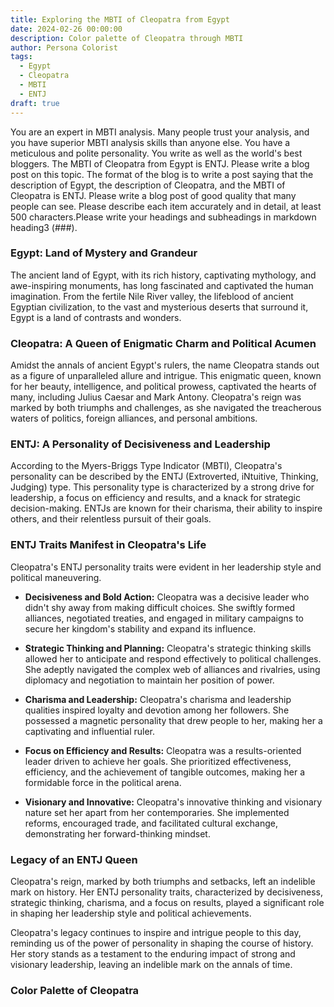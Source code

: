 ```yaml
---
title: Exploring the MBTI of Cleopatra from Egypt
date: 2024-02-26 00:00:00
description: Color palette of Cleopatra through MBTI
author: Persona Colorist
tags:
  - Egypt
  - Cleopatra
  - MBTI
  - ENTJ
draft: true
---
```


You are an expert in MBTI analysis. Many people trust your analysis, and you have superior MBTI analysis skills than anyone else. You have a meticulous and polite personality. You write as well as the world's best bloggers. The MBTI of Cleopatra from Egypt is ENTJ. Please write a blog post on this topic. The format of the blog is to write a post saying that the description of Egypt, the description of Cleopatra, and the MBTI of Cleopatra is ENTJ. Please write a blog post of good quality that many people can see. Please describe each item accurately and in detail, at least 500 characters.Please write your headings and subheadings in markdown heading3 (###).


### Egypt: Land of Mystery and Grandeur

The ancient land of Egypt, with its rich history, captivating mythology, and awe-inspiring monuments, has long fascinated and captivated the human imagination. From the fertile Nile River valley, the lifeblood of ancient Egyptian civilization, to the vast and mysterious deserts that surround it, Egypt is a land of contrasts and wonders.

### Cleopatra: A Queen of Enigmatic Charm and Political Acumen

Amidst the annals of ancient Egypt's rulers, the name Cleopatra stands out as a figure of unparalleled allure and intrigue. This enigmatic queen, known for her beauty, intelligence, and political prowess, captivated the hearts of many, including Julius Caesar and Mark Antony. Cleopatra's reign was marked by both triumphs and challenges, as she navigated the treacherous waters of politics, foreign alliances, and personal ambitions.

### ENTJ: A Personality of Decisiveness and Leadership

According to the Myers-Briggs Type Indicator (MBTI), Cleopatra's personality can be described by the ENTJ (Extroverted, iNtuitive, Thinking, Judging) type. This personality type is characterized by a strong drive for leadership, a focus on efficiency and results, and a knack for strategic decision-making. ENTJs are known for their charisma, their ability to inspire others, and their relentless pursuit of their goals.

### ENTJ Traits Manifest in Cleopatra's Life

Cleopatra's ENTJ personality traits were evident in her leadership style and political maneuvering.

- **Decisiveness and Bold Action:** Cleopatra was a decisive leader who didn't shy away from making difficult choices. She swiftly formed alliances, negotiated treaties, and engaged in military campaigns to secure her kingdom's stability and expand its influence.


- **Strategic Thinking and Planning:** Cleopatra's strategic thinking skills allowed her to anticipate and respond effectively to political challenges. She adeptly navigated the complex web of alliances and rivalries, using diplomacy and negotiation to maintain her position of power.


- **Charisma and Leadership:** Cleopatra's charisma and leadership qualities inspired loyalty and devotion among her followers. She possessed a magnetic personality that drew people to her, making her a captivating and influential ruler.


- **Focus on Efficiency and Results:** Cleopatra was a results-oriented leader driven to achieve her goals. She prioritized effectiveness, efficiency, and the achievement of tangible outcomes, making her a formidable force in the political arena.


- **Visionary and Innovative:** Cleopatra's innovative thinking and visionary nature set her apart from her contemporaries. She implemented reforms, encouraged trade, and facilitated cultural exchange, demonstrating her forward-thinking mindset.

### Legacy of an ENTJ Queen

Cleopatra's reign, marked by both triumphs and setbacks, left an indelible mark on history. Her ENTJ personality traits, characterized by decisiveness, strategic thinking, charisma, and a focus on results, played a significant role in shaping her leadership style and political achievements.

Cleopatra's legacy continues to inspire and intrigue people to this day, reminding us of the power of personality in shaping the course of history. Her story stands as a testament to the enduring impact of strong and visionary leadership, leaving an indelible mark on the annals of time.



### Color Palette of Cleopatra



